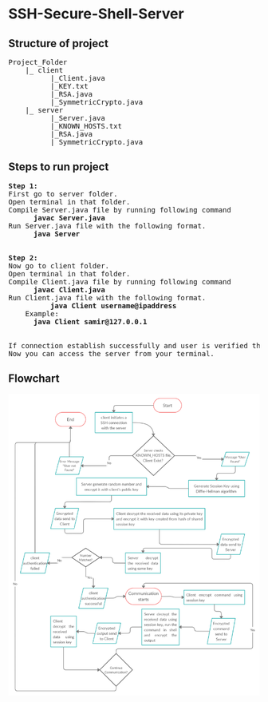 # SSH-Secure-Shell-Server

## Structure of project

<pre>
Project_Folder
    |_ client
          |_Client.java
          |_KEY.txt
          |_RSA.java
          |_SymmetricCrypto.java
    |_ server
          |_Server.java
          |_KNOWN_HOSTS.txt
          |_RSA.java
          |_SymmetricCrypto.java
</pre>

## Steps to run project

<pre>
<b>Step 1: </b>
First go to server folder.
Open terminal in that folder.
Compile Server.java file by running following command
 	  <b>javac Server.java</b>	
Run Server.java file with the following format.
 	  <b>java Server</b>


<b>Step 2: </b>
Now go to client folder.
Open terminal in that folder.
Compile Client.java file by running following command
 	  <b>javac Client.java</b>	
Run Client.java file with the following format.
          <b>java Client username@ipaddress</b> 
    Example:
 	  <b>java Client samir@127.0.0.1</b>	


If connection establish successfully and user is verified then you are logged in to the server.
Now you can access the server from your terminal.
</pre>

## Flowchart

![Flowchart of project](https://github.com/samir-0711/SSH-Secure-Shell-Server/blob/main/Flowchart.jpg)
